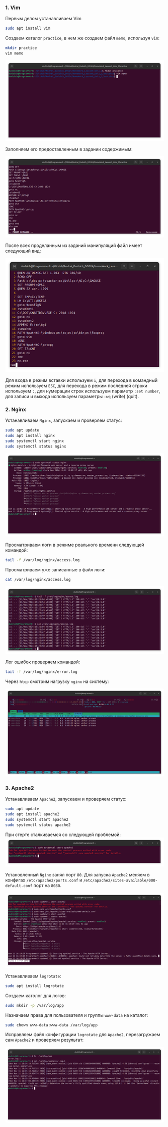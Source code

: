 ### 1. Vim
Первым делом устанавливаем Vim
```Bash
sudo apt install vim
```
Создаем каталог `practice`, в нем же создаем файл `memo`, используя `vim`:
```Bash
mkdir practice
vim memo
```
![alt text](images/vim1.png)

Заполняем его предоставленным в задании содержимым:

![alt text](images/vim2.png)

После всех проделанным из заданий манипуляций файл имеет следующий вид:

![alt text](images/vim3.png)

Для входа в режим вставки используем `i`, для перехода в командный режим используем `ESC`, для перехода в режим последней строки используем `:`,  для нумерации строк используем параметр `:set number`, для записи и выхода используем параметры `:wq` (write) (quit).

### 2. Nginx

Устанавливаем `Nginx`, запускаем и проверяем статус:
```Bash
sudo apt update
sudo apt install nginx
sudo systemctl start nginx
sudo systemctl status nginx
```

![alt text](images/nginx1.png)

Просматриваем логи в режиме реального времени следующей командой:  
```Bash
tail -f /var/log/nginx/access.log
```
Просматриваем уже записанные в файл логи:
```Bash
cat /var/log/nginx/access.log
```
![alt text](images/nginx2.png)

Лог ошибок проверяем командой:
```Bash
tail -f /var/log/nginx/error.log
```

Через `htop` смотрим нагрузку `nginx` на систему:

![alt text](images/nginx3.png)


### 3. Apache2

Устанавливаем `Apache2`, запускаем и проверяем статус:
```Bash
sudo apt update
sudo apt install apache2
sudo systemctl start apache2
sudo systemctl status apache2
```
При стерте сталкиваемся со следующей проблемой:
![alt text](images/apache1.png)

Установленный `Nginx` занял порт `80`. Для запуска `Apache2` меняем в конфигах `/etc/apache2/ports.conf` и `/etc/apache2/sites-available/000-default.conf` порт на `8080`.

![alt text](images/apache2.png)

Устанавливаем `logrotate`:
```Bash
sudo apt install logrotate
```
Создаем католог для логов:
```Bash
sudo mkdir -p /var/log/app
```
Назначаем права для пользователя и группы `www-data` на каталог:
```Bash
sudo chown www-data:www-data /var/log/app
```
Исправляем файл конфигурации `logrotate` для `Apache2`, перезагружаем сам `Apache2` и проверяем результат:

![alt text](images/apache3.png)
